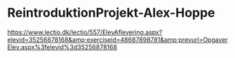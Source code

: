 # ReintroduktionProjekt-Alex-Hoppe
https://www.lectio.dk/lectio/557/ElevAflevering.aspx?elevid=35256878168&amp;exerciseid=48687898781&amp;prevurl=OpgaverElev.aspx%3felevid%3d35256878168 
